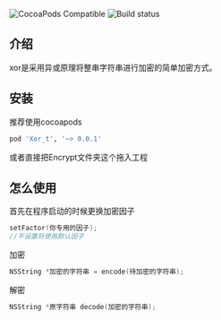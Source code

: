 ![CocoaPods Compatible](https://img.shields.io/badge/pod-0.0.1-blue.svg) ![Build status](https://img.shields.io/badge/build-passing-brightgreen.svg)
## 介绍
xor是采用异或原理将整串字符串进行加密的简单加密方式。
## 安装
推荐使用cocoapods
``` Ruby
pod 'Xor_t', '~> 0.0.1'
```
或者直接把Encrypt文件夹这个拖入工程
## 怎么使用
首先在程序启动的时候更换加密因子
``` objective-c
setFactor(你专用的因子);
//不设置将使用默认因子
```
加密
``` objective-c
NSString *加密的字符串 = encode(待加密的字符串);
```
解密
``` objective-c
NSString *原字符串 decode(加密的字符串);
```